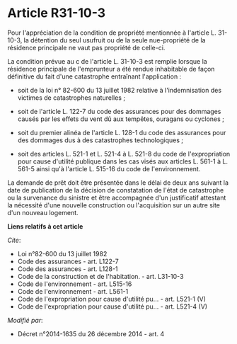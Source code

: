 # Article R31-10-3

Pour l'appréciation de la condition de propriété mentionnée à l'article L. 31-10-3, la détention du seul usufruit ou de la
seule nue-propriété de la résidence principale ne vaut pas propriété de celle-ci. 

La condition prévue au c de l'article L. 31-10-3 est remplie lorsque la résidence principale de l'emprunteur a été rendue
inhabitable de façon définitive du fait d'une catastrophe entraînant l'application :

- soit de la loi n° 82-600 du 13 juillet 1982 relative à l'indemnisation des victimes de catastrophes naturelles ;

- soit de l'article L. 122-7 du code des assurances pour des dommages causés par les effets du vent dû aux tempêtes, ouragans
ou cyclones ;

- soit du premier alinéa de l'article L. 128-1 du code des assurances pour des dommages dus à des catastrophes
technologiques ;

- soit des articles L. 521-1 et L. 521-4 à L. 521-8 du code de l'expropriation pour cause d'utilité publique dans les cas
visés aux articles L. 561-1 à L. 561-5 ainsi qu'à l'article L. 515-16 du code de l'environnement. 

La demande de prêt doit être présentée dans le délai de deux ans suivant la date de publication de la décision de
constatation de l'état de catastrophe ou la survenance du sinistre et être accompagnée d'un justificatif attestant la
nécessité d'une nouvelle construction ou l'acquisition sur un autre site d'un nouveau logement.

**Liens relatifs à cet article**

_Cite_:

  - Loi n°82-600 du 13 juillet 1982
  - Code des assurances - art. L122-7
  - Code des assurances - art. L128-1
  - Code de la construction et de l'habitation. - art. L31-10-3
  - Code de l'environnement - art. L515-16
  - Code de l'environnement - art. L561-1
  - Code de l'expropriation pour cause d'utilité pu... - art. L521-1 (V)
  - Code de l'expropriation pour cause d'utilité pu... - art. L521-4 (V)

_Modifié par_:

  - Décret n°2014-1635 du 26 décembre 2014 - art. 4
